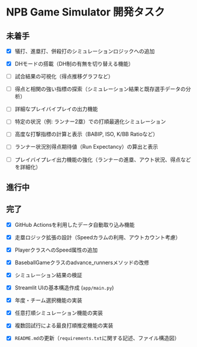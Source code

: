 # NPB Game Simulator 開発タスク

## 未着手

- [x] 犠打、進塁打、併殺打のシミュレーションロジックへの追加
- [x] DHモードの搭載（DH制の有無を切り替える機能）
- [ ] 試合結果の可視化（得点推移グラフなど）
- [ ] 得点と相関の強い指標の探索（シミュレーション結果と既存選手データの分析）
- [ ] 詳細なプレイバイプレイの出力機能

- [ ] 特定の状況（例: ランナー2塁）での打順最適化シミュレーション
- [ ] 高度な打撃指標の計算と表示（BABIP, ISO, K/BB Ratioなど）
- [ ] ランナー状況別得点期待値（Run Expectancy）の算出と表示
- [ ] プレイバイプレイ出力機能の強化（ランナーの進塁、アウト状況、得点などを詳細化）

## 進行中

## 完了

- [x] GitHub Actionsを利用したデータ自動取り込み機能

- [x] 走塁ロジック拡張の設計（Speedカラムの利用、アウトカウント考慮）
- [x] PlayerクラスへのSpeed属性の追加
- [x] BaseballGameクラスのadvance_runnersメソッドの改修
- [x] シミュレーション結果の検証
- [x] Streamlit UIの基本構造作成 (`app/main.py`)
- [x] 年度・チーム選択機能の実装
- [x] 任意打順シミュレーション機能の実装
- [x] 複数回試行による最良打順推定機能の実装
- [x] `README.md`の更新（`requirements.txt`に関する記述、ファイル構造図）